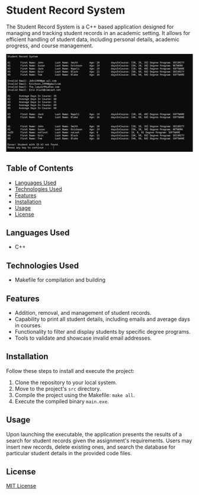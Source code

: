# Student Record System

The Student Record System is a C++ based application designed for managing and tracking student records in an academic setting. It allows for efficient handling of student data, including personal details, academic progress, and course management.

![Command line interface output after running Student Record System's main.exe](assets/student_record_system.png)

## Table of Contents

- [Languages Used](#languages-used)
- [Technologies Used](#technologies-used)
- [Features](#features)
- [Installation](#installation)
- [Usage](#usage)
- [License](#license)

## Languages Used

- C++

## Technologies Used

- Makefile for compilation and building

## Features

- Addition, removal, and management of student records.
- Capability to print all student details, including emails and average days in courses.
- Functionality to filter and display students by specific degree programs.
- Tools to validate and showcase invalid email addresses.

## Installation

Follow these steps to install and execute the project:

1. Clone the repository to your local system.
2. Move to the project's `src` directory.
3. Compile the project using the Makefile: `make all`.
4. Execute the compiled binary `main.exe`.

## Usage

Upon launching the executable, the application presents the results of a search for student records given the assignment's requirements. Users may insert new records, delete existing ones, and search the database for particular student details in the provided code files.

## License

[MIT License](LICENSE)
